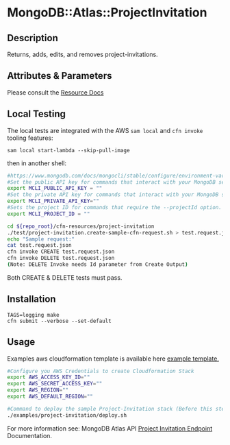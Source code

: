 # MongoDB::Atlas::ProjectInvitation

## Description
Returns, adds, edits, and removes project-invitations.

## Attributes & Parameters

Please consult the [Resource Docs](docs/README.md)

## Local Testing

The local tests are integrated with the AWS `sam local` and `cfn invoke` tooling features:

```
sam local start-lambda --skip-pull-image
```
then in another shell:
```bash
#https://www.mongodb.com/docs/mongocli/stable/configure/environment-variables/
#Set the public API key for commands that interact with your MongoDB service.
export MCLI_PUBLIC_API_KEY = ""
#Set the private API key for commands that interact with your MongoDB service.
export MCLI_PRIVATE_API_KEY=""
#Sets the project ID for commands that require the --projectId option.
export MCLI_PROJECT_ID = ""

cd ${repo_root}/cfn-resources/project-invitation
./test/project-invitation.create-sample-cfn-request.sh > test.request.json 
echo "Sample request:"
cat test.request.json
cfn invoke CREATE test.request.json 
cfn invoke DELETE test.request.json 
(Note: DELETE Invoke needs Id parameter from Create Output)
```

Both CREATE & DELETE tests must pass.

## Installation
```
TAGS=logging make
cfn submit --verbose --set-default
```

## Usage

Examples aws cloudformation template is available here [example template.](../../examples/project-invitation/project-invitation.json)


```bash
#Configure you AWS Credentials to create Cloudformation Stack
export AWS_ACCESS_KEY_ID=""
export AWS_SECRET_ACCESS_KEY=""
export AWS_REGION=""
export AWS_DEFAULT_REGION=""

#Command to deploy the sample Project-Invitation stack (Before this step "cfn submit" should have been executed successfully)
./examples/project-invitation/deploy.sh
```


For more information see: MongoDB Atlas API [Project Invitation Endpoint](https://www.mongodb.com/docs/atlas/reference/api-resources-spec/#tag/Projects/operation/returnAllProjectInvitations) Documentation.



